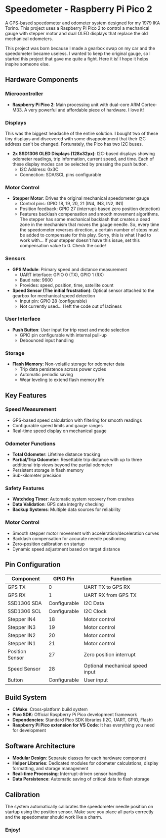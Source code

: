 # Speedometer - Raspberry Pi Pico 2

A GPS-based speedometer and odometer system designed for my 1979 IKA Torino. This project uses a Raspberry Pi Pico 2 to control a mechanical gauge with stepper motor and dual OLED displays that replace the old mechanical odometers.

This project was born because I made a gearbox swap on my car and the speedometer became useless. I wanted to keep the original gauge, so I started this project that gave me quite a fight. Here it is! I hope it helps inspire someone else.

## Hardware Components

### Microcontroller
- **Raspberry Pi Pico 2**: Main processing unit with dual-core ARM Cortex-M33. A very powerful and affordable piece of hardware. I love it!

### Displays

This was the biggest headache of the entire solution. I bought two of these tiny displays and discovered with some disappointment that their I2C address can't be changed. Fortunately, the Pico has two I2C buses.
- **2x SSD1306 OLED Displays (128x32px)**: I2C-based displays showing odometer readings, trip information, current speed, and time. Each of these display modes can be selected by pressing the push button.
  - I2C Address: 0x3C
  - Connection: SDA/SCL pins configurable

### Motor Control
- **Stepper Motor**: Drives the original mechanical speedometer gauge
  - Control pins: GPIO 18, 19, 20, 21 (IN4, IN3, IN2, IN1)
  - Position feedback: GPIO 27 (interrupt-based zero position detection)
  - Features backlash compensation and smooth movement algorithms. The stepper has some mechanical backlash that creates a dead zone in the mechanism that moves the gauge needle. So, every time the speedometer reverses direction, a certain number of steps must be added to compensate for this play. Sorry, this is what I had to work with... If your stepper doesn't have this issue, set this compensation value to 0. Check the code!

### Sensors
- **GPS Module**: Primary speed and distance measurement
  - UART interface: GPIO 0 (TX), GPIO 1 (RX)
  - Baud rate: 9600
  - Provides: speed, position, time, satellite count
- **Speed Sensor (The initial frustration)**: Optical sensor attached to the gearbox for mechanical speed detection
  - Input pin: GPIO 28 (configurable)
  - Not currently used... I left the code out of laziness

### User Interface
- **Push Button**: User input for trip reset and mode selection
  - GPIO pin configurable with internal pull-up
  - Debounced input handling

### Storage
- **Flash Memory**: Non-volatile storage for odometer data
  - Trip data persistence across power cycles
  - Automatic periodic saving
  - Wear leveling to extend flash memory life

## Key Features

### Speed Measurement
- GPS-based speed calculation with filtering for smooth readings
- Configurable speed limits and gauge ranges
- Real-time speed display on mechanical gauge

### Odometer Functions
- **Total Odometer**: Lifetime distance tracking
- **Partial/Trip Odometer**: Resettable trip distance with up to three additional trip views beyond the partial odometer
- Persistent storage in flash memory
- Sub-kilometer precision

### Safety Features
- **Watchdog Timer**: Automatic system recovery from crashes
- **Data Validation**: GPS data integrity checking
- **Backup Systems**: Multiple data sources for reliability

### Motor Control
- Smooth stepper motor movement with acceleration/deceleration curves
- Backlash compensation for accurate needle positioning
- Zero-position calibration on startup
- Dynamic speed adjustment based on target distance

## Pin Configuration

| Component | GPIO Pin | Function |
|-----------|----------|----------|
| GPS TX | 0 | UART TX to GPS RX |
| GPS RX | 1 | UART RX from GPS TX |
| SSD1306 SDA | Configurable | I2C Data |
| SSD1306 SCL | Configurable | I2C Clock |
| Stepper IN4 | 18 | Motor control |
| Stepper IN3 | 19 | Motor control |
| Stepper IN2 | 20 | Motor control |
| Stepper IN1 | 21 | Motor control |
| Position Sensor | 27 | Zero position interrupt |
| Speed Sensor | 28 | Optional mechanical speed input |
| Button | Configurable | User input |

## Build System

- **CMake**: Cross-platform build system
- **Pico SDK**: Official Raspberry Pi Pico development framework
- **Dependencies**: Standard Pico SDK libraries (I2C, UART, GPIO, Flash)
- **Raspberry Pi Pico extension for VS Code**: It has everything you need for development

## Software Architecture

- **Modular Design**: Separate classes for each hardware component
- **Helper Libraries**: Dedicated modules for odometer calculations, display formatting, and storage management
- **Real-time Processing**: Interrupt-driven sensor handling
- **Data Persistence**: Automatic saving of critical data to flash storage

## Calibration

The system automatically calibrates the speedometer needle position on startup using the position sensor. Make sure you place all parts correctly and the speedometer should work like a charm.

### Enjoy!
